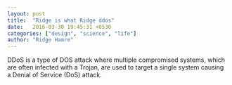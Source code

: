 ```yaml
---
layout: post
title:  "Ridge is what Ridge ddos"
date:   2016-03-30 19:45:31 +0530
categories: ["design", "science", "life"]
author: "Ridge Hamre"
---
```

DDoS is a type of DOS attack where multiple compromised systems, which are often infected with a Trojan, are used to target a single system causing a Denial of Service (DoS) attack.